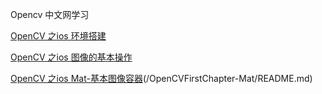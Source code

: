 Opencv 中文网学习



[OpenCV 之ios 环境搭建](/OpenCVFirstProject/README.md)

[OpenCV 之ios 图像的基本操作](/OpenCVMatTest/README.md)

[OpenCV 之ios Mat-基本图像容器]()(/OpenCVFirstChapter-Mat/README.md)

